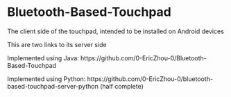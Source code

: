 # Bluetooth-Based-Touchpad

The client side of the touchpad, intended to be installed on Android devices
<p>
This are two links to its server side
<p>
Implemented using Java: https://github.com/0-EricZhou-0/Bluetooth-Based-Touchpad
<p>
Implemented using Python: https://github.com/0-EricZhou-0/bluetooth-based-touchpad-server-python (half complete)
